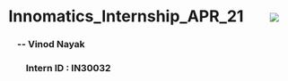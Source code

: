 #  Innomatics_Internship_APR_21    &nbsp;&nbsp;  &nbsp;&nbsp;   <img src="https://www.innomatics.in/wp-content/uploads/2020/01/Innomatics-Research-Labs-Logo-Best-Data-Science-Digital-Marketing-training-Institue-in-Hyderabad-India-Awarded-by-TOI.png" >  

###       &nbsp;&nbsp;&nbsp;       -- Vinod Nayak     
###       &nbsp;&nbsp;&nbsp;&nbsp;&nbsp;&nbsp;&nbsp;          Intern ID : IN30032



